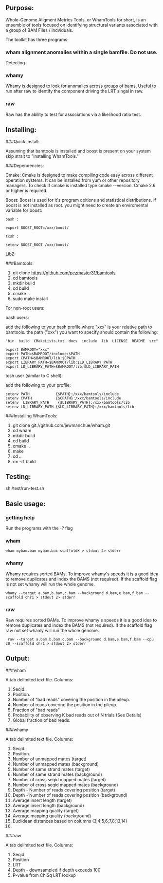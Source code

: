 Purpose:
------

Whole-Genome Aligment Metrics Tools, or WhamTools for short, is an ensemble of tools focused on identifying structural variants associated with a group of BAM Files / indviduals.  
  

The toolkit has three programs:

### wham alignment anomalies within a single bamfile.  Do not use.

Detecting 

### whamy

Whamy is designed to look for anomalies across groups of bams.  Useful to run after raw to identify the component driving the LRT singal in raw.  

### raw

Raw has the ability to test for associations via a likelihood ratio test.

Installing:
-----
###Quick Install:

Assuming that bamtools is installed and boost is present on your system skip strait to "Installing WhamTools."



###Dependencies:

  Cmake:
    Cmake is designed to make compiling code easy across different operation systems. It can be installed from yum or other repository managers.  To check if cmake is installed type cmake --version.  Cmake 2.6 or higher is required.
    

  Boost:
    Boost is used for it's program opitions and statistical distributions.  If boost is not installed as root. you might need to create an enviromental variable for boost:
    
    bash :
    
    export BOOST_ROOT=/xxx/boost/
    
    tcsh :
    
    setenv BOOST_ROOT /xxx/boost/
    
  LibZ:
    


###Bamtools:

1.  git clone https://github.com/pezmaster31/bamtools
2.  cd bamtools
3.  mkdir build
4.  cd build
5.  cmake ..
6.  sudo make install


For non-root users:

bash users:

add the following to your bash profile where "xxx" is your relative path to bamtools. the path ("xxx") you want to specify should contain the following:
  
    "bin  build  CMakeLists.txt  docs  include  lib  LICENSE  README  src"

    export BAMROOT="xxx"
    export PATH=$BAMROOT/include:$PATH
    export CPATH=$BAMROOT/lib:$CPATH
    export LIBRARY_PATH=$BAMROOT/lib:$LD_LIBRARY_PATH
    export LD_LIBRARY_PATH=$BAMROOT/lib:$LD_LIBRARY_PATH


    


tcsh user (similar to C shell):
 
add the following to your profile:  
    
    setenv PATH            {$PATH}:/xxx/bamtools/include
    setenv CPATH           {$CPATH}:/xxx/bamtools/include
    setenv  LIBRARY_PATH    {$LIBRARY_PATH}:/xxx/bamtools/lib
    setenv LD_LIBRARY_PATH {$LD_LIBRARY_PATH}:/xxx/bamtools/lib 

###Installing WhamTools:
   
1.  git clone git://github.com/jewmanchue/wham.git
2.  cd wham
3.  mkdir build
4.  cd build
5.  cmake ..
6.  make 
7.  cd ..
8.  rm -rf build

Testing:
-----

sh /test/run-test.sh

Basic usage:
-----

### getting help

Run the programs with the -? flag

### wham

    wham mybam.bam mybam.bai scaffoldX > stdout 2> stderr

### whamy

Whamy requires sorted BAMs.  To improve whamy's speeds it is a good idea to remove duplicates and index the BAMS (not required).  If the scaffold flag 
is not set whamy will run the whole genome.

    whamy --target a.bam,b.bam,c.bam --background d.bam,e.bam,f.bam --scaffold chr1 > stdout 2> stderr
    
### raw
  Raw requires sorted BAMs.  To improve whamy's speeds it is a good idea to remove duplicates and index the BAMS (not required).  If the scaffold flag raw not set whamy will run the whole genome.
  
     raw --target a.bam,b.bam,c.bam --background d.bam,e.bam,f.bam --cpu 20 --scaffold chr1 > stdout 2> stderr
     

Output:
-----

###wham

A tab delimited text file.
Columns:

1. Seqid.
2. Position. 
3. Number of "bad reads" covering the position in the pileup.
4. Number of reads covering the position in the pileup.
5. Fraction of "bad reads"
6. Probability of observing K bad reads out of N trials (See Details)
7. Global fraction of bad reads.

###whamy

A tab delimited text file.
Columns:

1. Seqid.
2. Position. 
3. Number of unmapped mates (target)
4. Number of unmapped mates (background)
5. Number of same strand mates (target)
6. Number of same strand mates (background)
7. Number of cross seqid mapped mates (target)
8. Number of cross seqid mapped mates (background)
9. Depth - Number of reads covering position (target)
10. Depth - Number of reads covering position (background)
11. Average insert length (target)
12. Average insert length (background)
13. Average mapping quality (target)
14. Average mapping quality (background)
15. Euclidean distances based on columns (3,4;5,6;7,8;13,14)
16. 

###raw

A tab delimited text file.
Columns:

1. Seqid
2. Position
3. LRT
4. Depth - downsampled if depth exceeds 100
5. P-value from ChiSq LRT lookup


